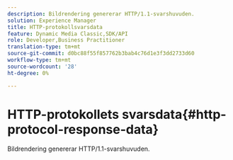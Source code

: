 ```yaml
---
description: Bildrendering genererar HTTP/1.1-svarshuvuden.
solution: Experience Manager
title: HTTP-protokollsvarsdata
feature: Dynamic Media Classic,SDK/API
role: Developer,Business Practitioner
translation-type: tm+mt
source-git-commit: d0bc88f55f857762b3bab4c76d1e3f3dd2733d60
workflow-type: tm+mt
source-wordcount: '28'
ht-degree: 0%

---
```



# HTTP-protokollets svarsdata{#http-protocol-response-data}

Bildrendering genererar HTTP/1.1-svarshuvuden.

